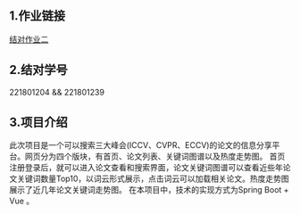 ## 1.作业链接
[结对作业二](https://edu.cnblogs.com/campus/fzu/2021SpringSoftwareEngineeringPractice/homework/11890) 

## 2.结对学号
221801204  &&  221801239

## 3.项目介绍
此次项目是一个可以搜索三大峰会(ICCV、CVPR、ECCV)的论文的信息分享平台。网页分为四个版块，有首页、论文列表、关键词图谱以及热度走势图。
首页注册登录后，就可以进入论文查看和搜索界面，论文关键词图谱可以查看近些年论文关键词数量Top10，以词云形式展示，点击词云可以加载相关论文。热度走势图展示了近几年论文关键词走势图。
在本项目中，技术的实现方式为Spring Boot + Vue 。
